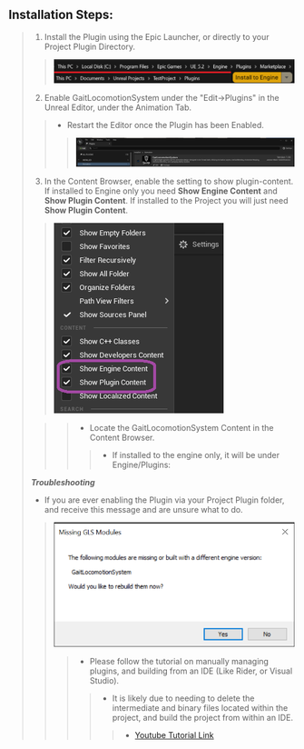## Installation Steps:
> 1. Install the Plugin using the Epic Launcher, or directly to your Project Plugin Directory.
>> ![](../Assets/Images/Installation/Plugin_Directory.png#small-image)
>
> 2. Enable GaitLocomotionSystem under the "Edit->Plugins" in the Unreal Editor, under the Animation Tab.
>> - Restart the Editor once the Plugin has been Enabled.
>>> ![](../Assets/Images/Installation/Enable_Plugin.png#small-image)
>
> 3. In the Content Browser, enable the setting to show plugin-content. If installed to Engine only you need **Show Engine Content** and **Show Plugin Content**. If installed to the Project you will just need **Show Plugin Content**.
> 
>> ![](../Assets/Images/Installation/browser-settings.png#small-image)
> 
>>> - Locate the GaitLocomotionSystem Content in the Content Browser. 
>>>> - If installed to the engine only, it will be under Engine/Plugins:
>
> ***Troubleshooting***
> 
> - If you are ever enabling the Plugin via your Project Plugin folder, and receive this message and are unsure what to do.
>> ![](../Assets/Images/Installation/Missing_Modules.png#small-image)
>>> - Please follow the tutorial on manually managing plugins, and building from an IDE (Like Rider, or Visual Studio).
>>>> - It is likely due to needing to delete the intermediate and binary files located within the project, and build the project from within an IDE.
>>>>> - [Youtube Tutorial Link](https://youtu.be/3fiiZtigqrs?si=6TwzSY__AyvVhGlp)
